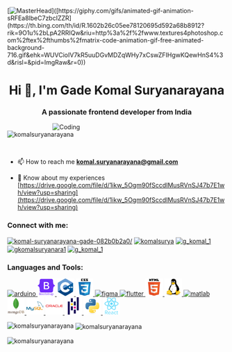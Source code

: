[![MasterHead](https://1.bp.blogspot.com/-7A4WynwLsM...)]([https://giphy.com/gifs/animated-gif-animation-sRFEa8lbeC7zbcIZZR](https://th.bing.com/th/id/R.1602b26c05ee78120695d592a68b8912?rik=9O1u%2bLpA2RRIQw&riu=http%3a%2f%2fwww.textures4photoshop.com%2ftex%2fthumbs%2fmatrix-code-animation-gif-free-animated-background-716.gif&ehk=WUVCioIV7kR5uuDGvMDZqWHy7xCswZFIHgwKQewHnS4%3d&risl=&pid=ImgRaw&r=0))
<h1 align="center">Hi 👋, I'm Gade Komal Suryanarayana</h1>
<h3 align="center">A passionate frontend developer from India</h3>
<img align="right" alt="Coding" width="400" src="https://img.freepik.com/premium-vector/utch-man-viewed-from-side-behind-laptop-02-copy-5-01_961307-1185.jpg")

<p align="left"> <img src="https://komarev.com/ghpvc/?username=komalsuryanarayana&label=Profile%20views&color=0e75b6&style=flat" alt="komalsuryanarayana" /> </p>

<p align="left"> <a href="https://twitter.com/" target="blank"><img src="https://img.shields.io/twitter/follow/?logo=twitter&style=for-the-badge" alt="" /></a> </p>

- 📫 How to reach me **komal.suryanarayana@gmail.com**

- 📄 Know about my experiences [https://drive.google.com/file/d/1ikw_5Ogm90fSccdIMusRVnSJ47b7E1wh/view?usp=sharing](https://drive.google.com/file/d/1ikw_5Ogm90fSccdIMusRVnSJ47b7E1wh/view?usp=sharing)

<h3 align="left">Connect with me:</h3>
<p align="left">
<a href="https://linkedin.com/in/komal-suryanarayana-gade-082b0b2a0/" target="blank"><img align="center" src="https://raw.githubusercontent.com/rahuldkjain/github-profile-readme-generator/master/src/images/icons/Social/linked-in-alt.svg" alt="komal-suryanarayana-gade-082b0b2a0/" height="30" width="40" /></a>
<a href="https://kaggle.com/komalsurya" target="blank"><img align="center" src="https://raw.githubusercontent.com/rahuldkjain/github-profile-readme-generator/master/src/images/icons/Social/kaggle.svg" alt="komalsurya" height="30" width="40" /></a>
<a href="https://instagram.com/g_komal_1" target="blank"><img align="center" src="https://raw.githubusercontent.com/rahuldkjain/github-profile-readme-generator/master/src/images/icons/Social/instagram.svg" alt="g_komal_1" height="30" width="40" /></a>
<a href="https://www.hackerrank.com/gkomalsuryanara1" target="blank"><img align="center" src="https://raw.githubusercontent.com/rahuldkjain/github-profile-readme-generator/master/src/images/icons/Social/hackerrank.svg" alt="gkomalsuryanara1" height="30" width="40" /></a>
<a href="https://www.leetcode.com/g_komal_1" target="blank"><img align="center" src="https://raw.githubusercontent.com/rahuldkjain/github-profile-readme-generator/master/src/images/icons/Social/leet-code.svg" alt="g_komal_1" height="30" width="40" /></a>
</p>

<h3 align="left">Languages and Tools:</h3>
<p align="left"> <a href="https://www.arduino.cc/" target="_blank" rel="noreferrer"> <img src="https://cdn.worldvectorlogo.com/logos/arduino-1.svg" alt="arduino" width="40" height="40"/> </a> <a href="https://getbootstrap.com" target="_blank" rel="noreferrer"> <img src="https://raw.githubusercontent.com/devicons/devicon/master/icons/bootstrap/bootstrap-plain-wordmark.svg" alt="bootstrap" width="40" height="40"/> </a> <a href="https://www.w3schools.com/cpp/" target="_blank" rel="noreferrer"> <img src="https://raw.githubusercontent.com/devicons/devicon/master/icons/cplusplus/cplusplus-original.svg" alt="cplusplus" width="40" height="40"/> </a> <a href="https://www.w3schools.com/css/" target="_blank" rel="noreferrer"> <img src="https://raw.githubusercontent.com/devicons/devicon/master/icons/css3/css3-original-wordmark.svg" alt="css3" width="40" height="40"/> </a> <a href="https://www.figma.com/" target="_blank" rel="noreferrer"> <img src="https://www.vectorlogo.zone/logos/figma/figma-icon.svg" alt="figma" width="40" height="40"/> </a> <a href="https://flutter.dev" target="_blank" rel="noreferrer"> <img src="https://www.vectorlogo.zone/logos/flutterio/flutterio-icon.svg" alt="flutter" width="40" height="40"/> </a> <a href="https://www.w3.org/html/" target="_blank" rel="noreferrer"> <img src="https://raw.githubusercontent.com/devicons/devicon/master/icons/html5/html5-original-wordmark.svg" alt="html5" width="40" height="40"/> </a> <a href="https://www.linux.org/" target="_blank" rel="noreferrer"> <img src="https://raw.githubusercontent.com/devicons/devicon/master/icons/linux/linux-original.svg" alt="linux" width="40" height="40"/> </a> <a href="https://www.mathworks.com/" target="_blank" rel="noreferrer"> <img src="https://upload.wikimedia.org/wikipedia/commons/2/21/Matlab_Logo.png" alt="matlab" width="40" height="40"/> </a> <a href="https://www.mongodb.com/" target="_blank" rel="noreferrer"> <img src="https://raw.githubusercontent.com/devicons/devicon/master/icons/mongodb/mongodb-original-wordmark.svg" alt="mongodb" width="40" height="40"/> </a> <a href="https://www.mysql.com/" target="_blank" rel="noreferrer"> <img src="https://raw.githubusercontent.com/devicons/devicon/master/icons/mysql/mysql-original-wordmark.svg" alt="mysql" width="40" height="40"/> </a> <a href="https://www.oracle.com/" target="_blank" rel="noreferrer"> <img src="https://raw.githubusercontent.com/devicons/devicon/master/icons/oracle/oracle-original.svg" alt="oracle" width="40" height="40"/> </a> <a href="https://pandas.pydata.org/" target="_blank" rel="noreferrer"> <img src="https://raw.githubusercontent.com/devicons/devicon/2ae2a900d2f041da66e950e4d48052658d850630/icons/pandas/pandas-original.svg" alt="pandas" width="40" height="40"/> </a> <a href="https://www.python.org" target="_blank" rel="noreferrer"> <img src="https://raw.githubusercontent.com/devicons/devicon/master/icons/python/python-original.svg" alt="python" width="40" height="40"/> </a> <a href="https://reactjs.org/" target="_blank" rel="noreferrer"> <img src="https://raw.githubusercontent.com/devicons/devicon/master/icons/react/react-original-wordmark.svg" alt="react" width="40" height="40"/> </a> </p>

<p><img align="left" src="https://github-readme-stats.vercel.app/api/top-langs?username=komalsuryanarayana&show_icons=true&locale=en&layout=compact" alt="komalsuryanarayana" /></p>

<p>&nbsp;<img align="center" src="https://github-readme-stats.vercel.app/api?username=komalsuryanarayana&show_icons=true&locale=en" alt="komalsuryanarayana" /></p>

<p><img align="center" src="https://github-readme-streak-stats.herokuapp.com/?user=komalsuryanarayana&" alt="komalsuryanarayana" /></p>
